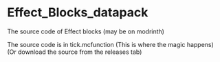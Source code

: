 # Effect_Blocks_datapack
The source code of Effect blocks (may be on modrinth)

The source code is in tick.mcfunction (This is where the magic happens) (Or download the source from the releases tab)
